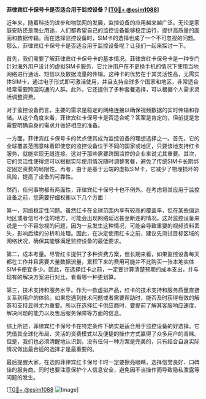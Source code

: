 **菲律宾红卡保号卡是否适合用于监控设备？[[TG💪+ @esim1088](https://t.me/s/esim1088)]**

近年来，随着科技的进步和物联网的发展，监控设备的应用越来越广泛。无论是家庭安防还是商业用途，人们都希望自己的监控设备能够稳定运行，提供高质量的画面和数据传输。而在选择监控设备时，SIM卡的选择也成了一个不可忽视的问题。那么，菲律宾红卡保号卡是否适合用于监控设备呢？让我们一起来探讨一下。

首先，我们需要了解菲律宾红卡保号卡的基本情况。菲律宾红卡保号卡是一种专门针对海外用户设计的虚拟SIM卡服务，它允许用户在不更换手机的情况下使用当地网络进行通话、短信以及数据流量的传输。这种卡的优势在于其灵活性高，无需实体SIM卡，通过电子形式即可激活使用，并且支持全球多个国家和地区，非常适合经常需要跨国沟通的人群。此外，它还提供了多种套餐选择，可以根据个人需求灵活调整资费。

对于监控设备而言，主要的需求是稳定的网络连接以确保视频数据的实时传输和存储。从这个角度来看，菲律宾红卡保号卡是否适合呢？答案是肯定的，但前提是您需要明确自身的需求并做好相应的准备。

一方面，菲律宾红卡保号卡的优点使其成为监控设备的理想选择之一。首先，它的全球覆盖范围意味着即使您的监控设备位于不同的国家或地区，只要该地支持红卡服务，就能实现无缝连接。这对于那些需要跨国监控的企业来说尤其重要。其次，它的灵活性使得您可以根据实际使用情况随时调整套餐，避免了传统SIM卡长期绑定固定资费的局限性。再者，由于是基于云端的虚拟SIM卡，它减少了物理损坏的风险，提高了设备的可靠性。

然而，任何事物都有两面性，菲律宾红卡保号卡也不例外。在考虑将其应用于监控设备之前，您需要仔细权衡以下几个方面：

第一，网络稳定性问题。虽然红卡在全球范围内享有较高的覆盖率，但在某些偏远地区或者信号不佳的地方，可能会出现网络延迟甚至断连的情况。这对监控设备来说是一个不容忽视的问题，因为一旦发生这种情况，可能会导致重要的视频资料丢失，影响后续的分析和处理。因此，在决定使用红卡之前，建议先测试目标区域的网络状况，确保其能够满足监控设备的最低要求。

第二，成本考量。尽管红卡提供了多种资费方案，但长期来看，如果监控设备每天都在工作并且需要大量数据流量，累积下来的费用可能并不比购买一张本地实体SIM卡便宜多少。因此，在选择红卡之前，一定要计算清楚预期的成本支出，并与现有的解决方案进行对比，看看哪一种更划算。

第三，技术支持和服务水平。作为一款虚拟产品，红卡的技术支持和服务质量直接关系到用户的体验。如果您遇到技术问题或者需要帮助时，能否及时获得有效的解答和支持显得尤为重要。所以在选择红卡供应商时，要提前了解其客服响应速度、解决问题的能力以及售后服务保障等方面的信息。

综上所述，菲律宾红卡保号卡在特定条件下确实是适合用于监控设备的好选择。它凭借其全球化布局、灵活的资费模式以及便捷的操作方式赢得了众多用户的青睐。但是，我们也必须清醒地认识到，没有任何一种方案是完美的，只有结合自身实际情况做出最合适的选择才是最重要的。

最后提醒大家，在选购菲律宾红卡保号卡时一定要擦亮眼睛，选择信誉良好、口碑佳的服务商。同时也要注意保护个人信息安全，避免因不当操作而导致隐私泄露等问题的发生。

[[TG💪+ @esim1088](https://t.me/s/esim1088) ![Image](https://i.postimg.cc/4NQfJmqS/Snipaste-2025-05-13-00-14-12.png)]